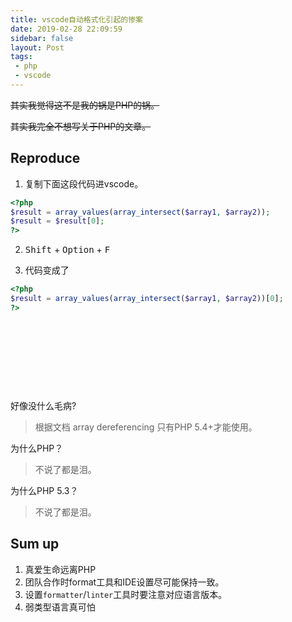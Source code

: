 ```yaml
---
title: vscode自动格式化引起的惨案
date: 2019-02-28 22:09:59
sidebar: false
layout: Post
tags:
 - php
 - vscode
---
```


<del>其实我觉得这不是我的锅是PHP的锅。</del>

<del>其实我完全不想写关于PHP的文章。</del>

<!-- more -->

## Reproduce

1. 复制下面这段代码进vscode。

```php
<?php
$result = array_values(array_intersect($array1, $array2));
$result = $result[0];
?>      
```

2. <kbd>Shift</kbd> + <kbd>Option</kbd> + <kbd>F</kbd>

3. 代码变成了

```php
<?php
$result = array_values(array_intersect($array1, $array2))[0];
?> 
```

&nbsp;

&nbsp;

&nbsp;

&nbsp;

好像没什么毛病?

> 根据文档 array dereferencing 只有PHP 5.4+才能使用。

为什么PHP？

> 不说了都是泪。

为什么PHP 5.3？

> 不说了都是泪。

## Sum up

1. 真爱生命远离PHP
2. 团队合作时format工具和IDE设置尽可能保持一致。
3. 设置`formatter`/`linter`工具时要注意对应语言版本。
4. 弱类型语言真可怕
